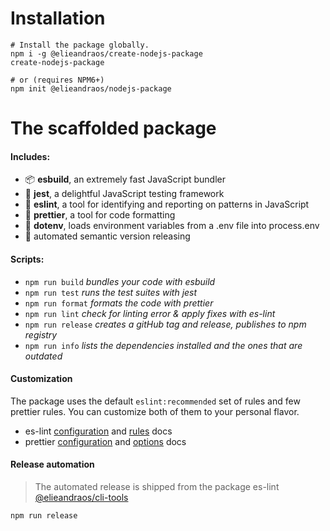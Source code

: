 # Installation

```shell
# Install the package globally.
npm i -g @elieandraos/create-nodejs-package
create-nodejs-package

# or (requires NPM6+)
npm init @elieandraos/nodejs-package
```

# The scaffolded package

#### Includes:

-   :package: **esbuild**, an extremely fast JavaScript bundler
-   :test_tube: **jest**, a delightful JavaScript testing framework
-   :rotating_light: **eslint**, a tool for identifying and reporting on patterns in JavaScript
-   :lipstick: **prettier**, a tool for code formatting
-   :twisted_rightwards_arrows: **dotenv**, loads environment variables from a .env file into process.env
-   :rocket: automated semantic version releasing

#### Scripts:

-   `npm run build` _bundles your code with esbuild_
-   `npm run test` _runs the test suites with jest_
-   `npm run format` _formats the code with prettier_
-   `npm run lint` _check for linting error & apply fixes with es-lint_
-   `npm run release` _creates a gitHub tag and release, publishes to npm registry_
-   `npm run info` _lists the dependencies installed and the ones that are outdated_

#### Customization

The package uses the default `eslint:recommended` set of rules and few prettier rules.
You can customize both of them to your personal flavor.

-   es-lint [configuration](https://eslint.org/docs/user-guide/configuring/) and [rules](https://eslint.org/docs/rules/) docs
-   prettier [configuration](https://prettier.io/docs/en/configuration.html) and [options](https://prettier.io/docs/en/options.html) docs

#### Release automation

> The automated release is shipped from the package es-lint [@elieandraos/cli-tools](https://github.com/elieandraos/cli-tools#release-automation)

```shell
npm run release
```
